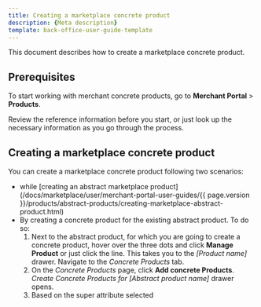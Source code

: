 ```yaml
---
title: Creating a marketplace concrete product
description: {Meta description}
template: back-office-user-guide-template
---
```


This document describes how to create a marketplace concrete product.

## Prerequisites

To start working with merchant concrete products, go to **Merchant Portal** > **Products**.

Review the reference information before you start, or just look up the necessary information as you go through the process.

## Creating a marketplace concrete product

You can create a marketplace concrete product following two scenarios:

- while [creating an abstract marketplace product](/docs/marketplace/user/merchant-portal-user-guides/{{ page.version }}/products/abstract-products/creating-marketplace-abstract-product.html)
- By creating a concrete product for the existing abstract product. To do so:
  1. Next to the abstract product, for which you are going to create a concrete product, hover over the three dots and click **Manage Product** or just click the line. This takes you to the *[Product name]* drawer. Navigate to the *Concrete Products* tab.
  2. On the *Concrete Products* page, click **Add concrete Products**. *Create Concrete Products for [Abstract product name]* drawer opens.
  3. Based on the super attribute selected



